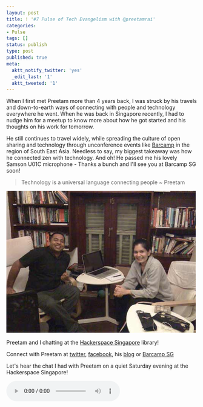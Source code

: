 ```yaml
---
layout: post
title: ! '#7 Pulse of Tech Evangelism with @preetamrai'
categories:
- Pulse
tags: []
status: publish
type: post
published: true
meta:
  aktt_notify_twitter: 'yes'
  _edit_last: '1'
  aktt_tweeted: '1'
---
```

When I first met Preetam more than 4 years back, I was struck by his travels and down-to-earth ways of connecting with people and technology everywhere he went. When he was back in Singapore recently, I had to nudge him for a meetup to know more about how he got started and his thoughts on his work for tomorrow.

He still continues to travel widely, while spreading the culture of open sharing and technology through unconference events like [Barcamp](http://barcamp.org/w/page/402984/FrontPage) in the region of South East Asia. Needless to say, my biggest takeaway was how he connected zen with technology. And oh! He passed me his lovely Samson U01C microphone - Thanks a bunch and I'll see you at Barcamp SG soon!

> Technology is a universal language connecting people ~ Preetam

![With Preetam](/img/pulse-preetam.jpg)

Preetam and I chatting at the [Hackerspace Singapore](http://hackerspace.sg/) library!

Connect with Preetam at [twitter](http://twitter.com/preetamrai), [facebook](http://www.facebook.com/preetamrai), his [blog](http://smarterbysharing.com/) or [Barcamp SG](http://www.barcampsingapore.com/)

Let's hear the chat I had with Preetam on a quiet Saturday evening at the Hackerspace Singapore!


<audio controls="controls">
  <source src="/audio/Pulse-Ep7-290811.mp3" type="audio/mpeg">
</audio>
